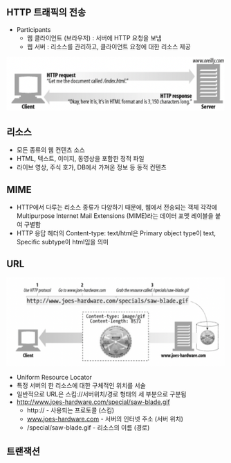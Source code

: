 ## HTTP 트래픽의 전송
- Participants
    - 웹 클라이언트 (브라우저) : 서버에 HTTP 요청을 보냄
    - 웹 서버 : 리소스를 관리하고, 클라이언트 요청에 대한 리소스 제공

![client-server](/figures/webclient-and-webserver.png)

## 리소스
- 모든 종류의 웹 컨텐츠 소스
- HTML, 텍스트, 이미지, 동영상을 포함한 정적 파일
- 라이브 영상, 주식 호가, DB에서 가져온 정보 등 동적 컨텐츠

## MIME
- HTTP에서 다루는 리소스 종류가 다양하기 때문에, 웹에서 전송되는 객체 각각에 Multipurpose Internet Mail Extensions (MIME)라는 데이터 포맷 레이블을 붙여 구별함
- HTTP 응답 헤더의 Content-type: text/html은 Primary object type이 text, Specific subtype이 html임을 의미

## URL
![url](/figures/url.png)
- Uniform Resource Locator
- 특정 서버의 한 리소스에 대한 구체적인 위치를 서술
- 일반적으로 URL은 스킴://서버위치/경로 형태의 세 부분으로 구분됨 
- http://www.joes-hardware.com/special/saw-blade.gif
    - http:// - 사용되는 프로토콜 (스킴)
    - www.joes-hardware.com - 서버의 인터넷 주소 (서버 위치)
    - /special/saw-blade.gif - 리소스의 이름 (경로)



## 트랜잭션

